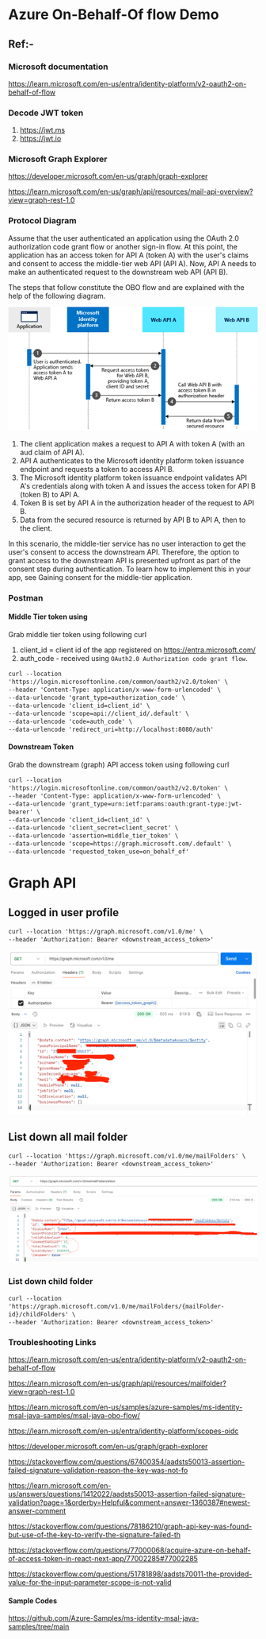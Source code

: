 # Azure On-Behalf-Of flow Demo

## Ref:-

### Microsoft documentation
https://learn.microsoft.com/en-us/entra/identity-platform/v2-oauth2-on-behalf-of-flow

### Decode JWT token
1. https://jwt.ms
2. https://jwt.io

### Microsoft Graph Explorer
https://developer.microsoft.com/en-us/graph/graph-explorer 

https://learn.microsoft.com/en-us/graph/api/resources/mail-api-overview?view=graph-rest-1.0 

### Protocol Diagram

Assume that the user authenticated an application using the OAuth 2.0 authorization code grant flow or another sign-in flow. At this point, the application has an access token for API A (token A) with the user's claims and consent to access the middle-tier web API (API A). Now, API A needs to make an authenticated request to the downstream web API (API B).

The steps that follow constitute the OBO flow and are explained with the help of the following diagram.

![img.png](img/protocolDiagram.png)

1. The client application makes a request to API A with token A (with an aud claim of API A). 
2. API A authenticates to the Microsoft identity platform token issuance endpoint and requests a token to access API B. 
3. The Microsoft identity platform token issuance endpoint validates API A's credentials along with token A and issues the access token for API B (token B) to API A. 
4. Token B is set by API A in the authorization header of the request to API B. 
5. Data from the secured resource is returned by API B to API A, then to the client.


In this scenario, the middle-tier service has no user interaction to get the user's consent to access the downstream API. Therefore, the option to grant access to the downstream API is presented upfront as part of the consent step during authentication. To learn how to implement this in your app, see Gaining consent for the middle-tier application.

### Postman

#### Middle Tier token using 
Grab middle tier token using following curl 
1. client_id = client id of the app registered on https://entra.microsoft.com/ 
2. auth_code - received using `OAuth2.0 Authorization code grant flow`.

```curl
curl --location 'https://login.microsoftonline.com/common/oauth2/v2.0/token' \
--header 'Content-Type: application/x-www-form-urlencoded' \
--data-urlencode 'grant_type=authorization_code' \
--data-urlencode 'client_id=client_id' \
--data-urlencode 'scope=api://client_id/.default' \
--data-urlencode 'code=auth_code' \
--data-urlencode 'redirect_uri=http://localhost:8080/auth'
```

#### Downstream Token
Grab the downstream (graph) API access token using following curl

```curl
curl --location 'https://login.microsoftonline.com/common/oauth2/v2.0/token' \
--header 'Content-Type: application/x-www-form-urlencoded' \
--data-urlencode 'grant_type=urn:ietf:params:oauth:grant-type:jwt-bearer' \
--data-urlencode 'client_id=client_id' \
--data-urlencode 'client_secret=client_secret' \
--data-urlencode 'assertion=middle_tier_token' \
--data-urlencode 'scope=https://graph.microsoft.com/.default' \
--data-urlencode 'requested_token_use=on_behalf_of'
```

# Graph API

## Logged in user profile

```curl
curl --location 'https://graph.microsoft.com/v1.0/me' \
--header 'Authorization: Bearer <downstream_access_token>'
```

![img.png](img/my_profile.png)


## List down all mail folder
```curl
curl --location 'https://graph.microsoft.com/v1.0/me/mailFolders' \
--header 'Authorization: Bearer <downstream_access_token>'
```

![img.png](img/mailFolders.png)

### List down child folder
```curl
curl --location 'https://graph.microsoft.com/v1.0/me/mailFolders/{mailFolder-id}/childFolders' \
--header 'Authorization: Bearer <downstream_access_token>'
```

### Troubleshooting Links

https://learn.microsoft.com/en-us/entra/identity-platform/v2-oauth2-on-behalf-of-flow

https://learn.microsoft.com/en-us/graph/api/resources/mailfolder?view=graph-rest-1.0

https://learn.microsoft.com/en-us/samples/azure-samples/ms-identity-msal-java-samples/msal-java-obo-flow/

https://learn.microsoft.com/en-us/entra/identity-platform/scopes-oidc

https://developer.microsoft.com/en-us/graph/graph-explorer

https://stackoverflow.com/questions/67400354/aadsts50013-assertion-failed-signature-validation-reason-the-key-was-not-fo

https://learn.microsoft.com/en-us/answers/questions/1412022/aadsts50013-assertion-failed-signature-validation?page=1&orderby=Helpful&comment=answer-1360387#newest-answer-comment

https://stackoverflow.com/questions/78186210/graph-api-key-was-found-but-use-of-the-key-to-verify-the-signature-failed-th

https://stackoverflow.com/questions/77000068/acquire-azure-on-behalf-of-access-token-in-react-next-app/77002285#77002285

https://stackoverflow.com/questions/51781898/aadsts70011-the-provided-value-for-the-input-parameter-scope-is-not-valid

#### Sample Codes

https://github.com/Azure-Samples/ms-identity-msal-java-samples/tree/main

